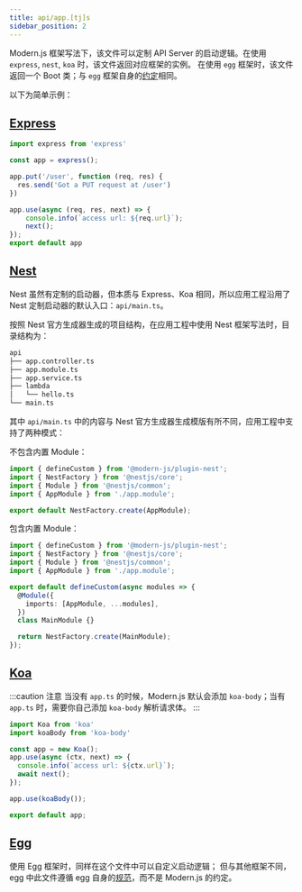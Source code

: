```yaml
---
title: api/app.[tj]s
sidebar_position: 2
---
```


Modern.js 框架写法下，该文件可以定制 API Server 的启动逻辑。在使用 `express`, `nest`, `koa` 时，该文件返回对应框架的实例。
在使用 `egg` 框架时，该文件返回一个 Boot 类；与 `egg` 框架自身的[约定](https://eggjs.org/zh-cn/basics/app-start.html)相同。

以下为简单示例：

## [Express](https://expressjs.com/)

```ts
import express from 'express'

const app = express();

app.put('/user', function (req, res) {
  res.send('Got a PUT request at /user')
})

app.use(async (req, res, next) => {
    console.info(`access url: ${req.url}`);
    next();
});
export default app
```

## [Nest](https://nestjs.com/)

Nest 虽然有定制的启动器，但本质与 Express、Koa 相同，所以应用工程沿用了 Nest 定制启动器的默认入口：`api/main.ts`。

按照 Nest 官方生成器生成的项目结构，在应用工程中使用 Nest 框架写法时，目录结构为：

```markdown
api
├── app.controller.ts
├── app.module.ts
├── app.service.ts
├── lambda
│   └── hello.ts
└── main.ts
```

其中 `api/main.ts` 中的内容与 Nest 官方生成器生成模版有所不同，应用工程中支持了两种模式：

不包含内置 Module：

```ts
import { defineCustom } from '@modern-js/plugin-nest';
import { NestFactory } from '@nestjs/core';
import { Module } from '@nestjs/common';
import { AppModule } from './app.module';

export default NestFactory.create(AppModule);
```

包含内置 Module：

```ts
import { defineCustom } from '@modern-js/plugin-nest';
import { NestFactory } from '@nestjs/core';
import { Module } from '@nestjs/common';
import { AppModule } from './app.module';

export default defineCustom(async modules => {
  @Module({
    imports: [AppModule, ...modules],
  })
  class MainModule {}

  return NestFactory.create(MainModule);
});
```

## [Koa](https://koajs.com/)

:::caution 注意
当没有 `app.ts` 的时候，Modern.js 默认会添加 `koa-body`；当有 `app.ts` 时，需要你自己添加 `koa-body` 解析请求体。
:::

```ts
import Koa from 'koa'
import koaBody from 'koa-body'

const app = new Koa();
app.use(async (ctx, next) => {
  console.info(`access url: ${ctx.url}`);
  await next();
});

app.use(koaBody());

export default app;
```

## [Egg](https://eggjs.org/)

使用 Egg 框架时，同样在这个文件中可以自定义启动逻辑；
但与其他框架不同，egg 中此文件遵循 egg 自身的[规范](https://eggjs.org/zh-cn/basics/app-start.html)，而不是 Modern.js 的约定。
